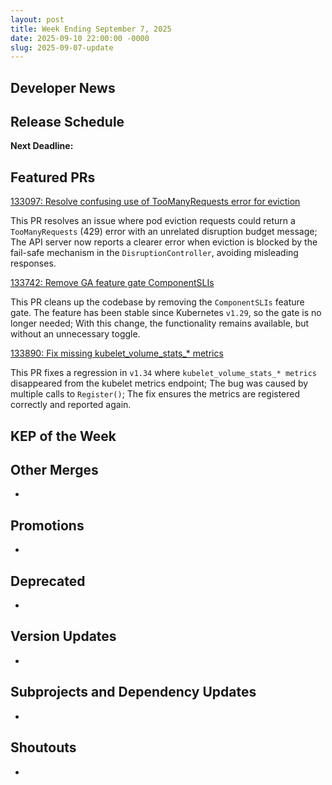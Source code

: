 ```yaml
---
layout: post
title: Week Ending September 7, 2025
date: 2025-09-10 22:00:00 -0000
slug: 2025-09-07-update
---
```


## Developer News


## Release Schedule

**Next Deadline:**


## Featured PRs

[133097: Resolve confusing use of TooManyRequests error for eviction](https://github.com/kubernetes/kubernetes/pull/133097)

This PR resolves an issue where pod eviction requests could return a `TooManyRequests` (429) error with an unrelated disruption budget message; The API server now reports a clearer error when eviction is blocked by the fail-safe mechanism in the `DisruptionController`, avoiding misleading responses.

[133742: Remove GA feature gate ComponentSLIs](https://github.com/kubernetes/kubernetes/pull/133742)

This PR cleans up the codebase by removing the `ComponentSLIs` feature gate. The feature has been stable since Kubernetes `v1.29`, so the gate is no longer needed; With this change, the functionality remains available, but without an unnecessary toggle.

[133890: Fix missing kubelet_volume_stats_* metrics](https://github.com/kubernetes/kubernetes/pull/133890)

This PR fixes a regression in `v1.34` where `kubelet_volume_stats_* metrics` disappeared from the kubelet metrics endpoint; The bug was caused by multiple calls to `Register()`; The fix ensures the metrics are registered correctly and reported again.

## KEP of the Week


## Other Merges

*

## Promotions

*

## Deprecated

*

## Version Updates

*

## Subprojects and Dependency Updates

*

## Shoutouts

*

